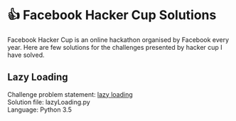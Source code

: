 # :+1: Facebook Hacker Cup Solutions
Facebook Hacker Cup is an online hackathon organised by Facebook every year. Here are few solutions for the challenges presented by hacker cup I have solved.

## Lazy Loading
Challenge problem statement: [lazy loading](https://www.facebook.com/hackercup/problem/169401886867367/)  
Solution file: lazyLoading.py  
Language: Python 3.5  
